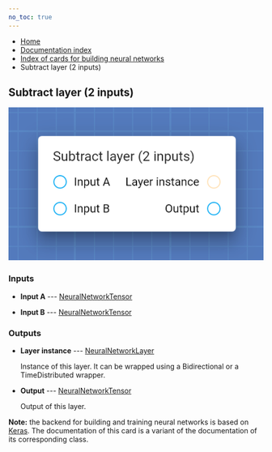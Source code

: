 ```yaml
---
no_toc: true
---
```


<ul class="breadcrumb">
    <li><a href="">Home</a></li>
    <li><a href="documentation">Documentation index</a></li>
    <li><a href="neural_network_cards/">Index of cards for building neural networks</a></li>
    <li>Subtract layer (2 inputs)</li>
</ul>

## Subtract layer (2 inputs)



!["Subtract layer (2 inputs)" card](assets/img/neural_network_cards/mergeLayer2_Subtract.png)


### Inputs


* **Input A** --- [NeuralNetworkTensor](types/NeuralNetworkTensor)

  

* **Input B** --- [NeuralNetworkTensor](types/NeuralNetworkTensor)

  





### Outputs


* **Layer instance** --- [NeuralNetworkLayer](types/NeuralNetworkLayer)

  Instance of this layer. It can be wrapped using a Bidirectional or a TimeDistributed wrapper.

* **Output** --- [NeuralNetworkTensor](types/NeuralNetworkTensor)

  Output of this layer.






**Note:** the backend for building and training neural networks is based on [Keras](https://keras.io/). The documentation of this card is a variant of the documentation of its corresponding class.